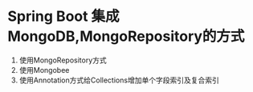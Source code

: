 # Spring Boot 集成MongoDB,MongoRepository的方式
1. 使用MongoRepository方式
2. 使用Mongobee
3. 使用Annotation方式给Collections增加单个字段索引及复合索引


